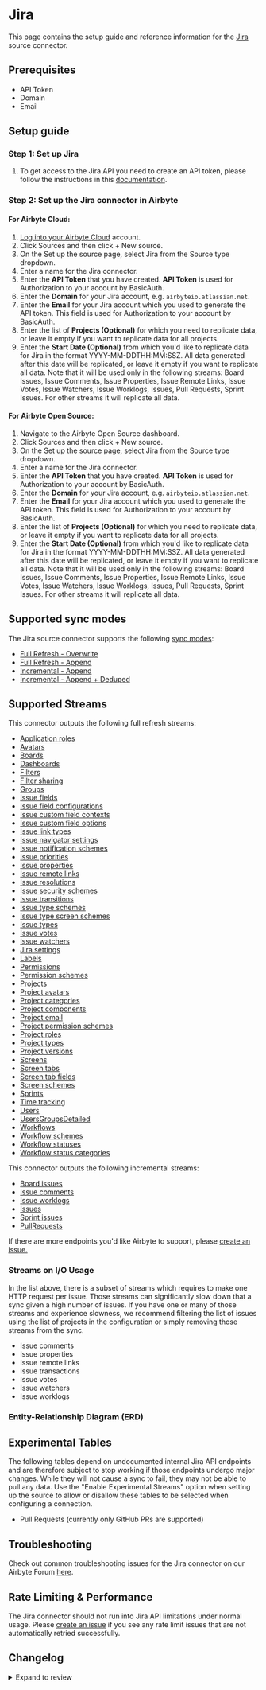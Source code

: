 # Jira

<HideInUI>

This page contains the setup guide and reference information for the [Jira](https://developer.atlassian.com/cloud/jira/platform/) source connector.

</HideInUI>

## Prerequisites

- API Token
- Domain
- Email

## Setup guide

### Step 1: Set up Jira

1. To get access to the Jira API you need to create an API token, please follow the instructions in this [documentation](https://support.atlassian.com/atlassian-account/docs/manage-api-tokens-for-your-atlassian-account/).

### Step 2: Set up the Jira connector in Airbyte

<!-- env:cloud -->

#### For Airbyte Cloud:

1. [Log into your Airbyte Cloud](https://cloud.airbyte.com/workspaces) account.
2. Click Sources and then click + New source.
3. On the Set up the source page, select Jira from the Source type dropdown.
4. Enter a name for the Jira connector.
5. Enter the **API Token** that you have created. **API Token** is used for Authorization to your account by BasicAuth.
6. Enter the **Domain** for your Jira account, e.g. `airbyteio.atlassian.net`.
7. Enter the **Email** for your Jira account which you used to generate the API token. This field is used for Authorization to your account by BasicAuth.
8. Enter the list of **Projects (Optional)** for which you need to replicate data, or leave it empty if you want to replicate data for all projects.
9. Enter the **Start Date (Optional)** from which you'd like to replicate data for Jira in the format YYYY-MM-DDTHH:MM:SSZ. All data generated after this date will be replicated, or leave it empty if you want to replicate all data. Note that it will be used only in the following streams: Board Issues, Issue Comments, Issue Properties, Issue Remote Links, Issue Votes, Issue Watchers, Issue Worklogs, Issues, Pull Requests, Sprint Issues. For other streams it will replicate all data.

<!-- /env:cloud -->

<!-- env:oss -->
#### For Airbyte Open Source:

1. Navigate to the Airbyte Open Source dashboard.
2. Click Sources and then click + New source.
3. On the Set up the source page, select Jira from the Source type dropdown.
4. Enter a name for the Jira connector.
5. Enter the **API Token** that you have created. **API Token** is used for Authorization to your account by BasicAuth.
6. Enter the **Domain** for your Jira account, e.g. `airbyteio.atlassian.net`.
7. Enter the **Email** for your Jira account which you used to generate the API token. This field is used for Authorization to your account by BasicAuth.
8. Enter the list of **Projects (Optional)** for which you need to replicate data, or leave it empty if you want to replicate data for all projects.
9. Enter the **Start Date (Optional)** from which you'd like to replicate data for Jira in the format YYYY-MM-DDTHH:MM:SSZ. All data generated after this date will be replicated, or leave it empty if you want to replicate all data. Note that it will be used only in the following streams: Board Issues, Issue Comments, Issue Properties, Issue Remote Links, Issue Votes, Issue Watchers, Issue Worklogs, Issues, Pull Requests, Sprint Issues. For other streams it will replicate all data.

<!-- /env:oss -->

## Supported sync modes

The Jira source connector supports the following [sync modes](https://docs.airbyte.com/cloud/core-concepts/#connection-sync-modes):

- [Full Refresh - Overwrite](https://docs.airbyte.com/understanding-airbyte/connections/full-refresh-overwrite/)
- [Full Refresh - Append](https://docs.airbyte.com/understanding-airbyte/connections/full-refresh-append)
- [Incremental - Append](https://docs.airbyte.com/understanding-airbyte/connections/incremental-append)
- [Incremental - Append + Deduped](https://docs.airbyte.com/understanding-airbyte/connections/incremental-append-deduped)

## Supported Streams

This connector outputs the following full refresh streams:

- [Application roles](https://developer.atlassian.com/cloud/jira/platform/rest/v3/api-group-application-roles/#api-rest-api-3-applicationrole-get)
- [Avatars](https://developer.atlassian.com/cloud/jira/platform/rest/v3/api-group-avatars/#api-rest-api-3-avatar-type-system-get)
- [Boards](https://developer.atlassian.com/cloud/jira/software/rest/api-group-other-operations/#api-agile-1-0-board-get)
- [Dashboards](https://developer.atlassian.com/cloud/jira/platform/rest/v3/api-group-dashboards/#api-rest-api-3-dashboard-get)
- [Filters](https://developer.atlassian.com/cloud/jira/platform/rest/v3/api-group-filters/#api-rest-api-3-filter-search-get)
- [Filter sharing](https://developer.atlassian.com/cloud/jira/platform/rest/v3/api-group-filter-sharing/#api-rest-api-3-filter-id-permission-get)
- [Groups](https://developer.atlassian.com/cloud/jira/platform/rest/v3/api-group-groups/#api-rest-api-3-groups-picker-get)
- [Issue fields](https://developer.atlassian.com/cloud/jira/platform/rest/v3/api-group-issue-fields/#api-rest-api-3-field-get)
- [Issue field configurations](https://developer.atlassian.com/cloud/jira/platform/rest/v3/api-group-issue-field-configurations/#api-rest-api-3-fieldconfiguration-get)
- [Issue custom field contexts](https://developer.atlassian.com/cloud/jira/platform/rest/v3/api-group-issue-custom-field-contexts/#api-rest-api-3-field-fieldid-context-get)
- [Issue custom field options](https://developer.atlassian.com/cloud/jira/platform/rest/v3/api-group-issue-custom-field-options/#api-rest-api-3-field-fieldid-context-contextid-option-get)
- [Issue link types](https://developer.atlassian.com/cloud/jira/platform/rest/v3/api-group-issue-link-types/#api-rest-api-3-issuelinktype-get)
- [Issue navigator settings](https://developer.atlassian.com/cloud/jira/platform/rest/v3/api-group-issue-navigator-settings/#api-rest-api-3-settings-columns-get)
- [Issue notification schemes](https://developer.atlassian.com/cloud/jira/platform/rest/v3/api-group-issue-notification-schemes/#api-rest-api-3-notificationscheme-get)
- [Issue priorities](https://developer.atlassian.com/cloud/jira/platform/rest/v3/api-group-issue-priorities/#api-rest-api-3-priority-get)
- [Issue properties](https://developer.atlassian.com/cloud/jira/platform/rest/v3/api-group-issue-properties/#api-rest-api-3-issue-issueidorkey-properties-propertykey-get)
- [Issue remote links](https://developer.atlassian.com/cloud/jira/platform/rest/v3/api-group-issue-remote-links/#api-rest-api-3-issue-issueidorkey-remotelink-get)
- [Issue resolutions](https://developer.atlassian.com/cloud/jira/platform/rest/v3/api-group-issue-resolutions/#api-rest-api-3-resolution-search-get)
- [Issue security schemes](https://developer.atlassian.com/cloud/jira/platform/rest/v3/api-group-issue-security-schemes/#api-rest-api-3-issuesecurityschemes-get)
- [Issue transitions](https://developer.atlassian.com/cloud/jira/platform/rest/v3/api-group-issues/#api-rest-api-3-issue-issueidorkey-transitions-get)
- [Issue type schemes](https://developer.atlassian.com/cloud/jira/platform/rest/v3/api-group-issue-type-schemes/#api-rest-api-3-issuetypescheme-get)
- [Issue type screen schemes](https://developer.atlassian.com/cloud/jira/platform/rest/v3/api-group-issue-type-screen-schemes/#api-rest-api-3-issuetypescreenscheme-get)
- [Issue types](https://developer.atlassian.com/cloud/jira/platform/rest/v3/api-group-issue-types/#api-group-issue-types)
- [Issue votes](https://developer.atlassian.com/cloud/jira/platform/rest/v3/api-group-issue-votes/#api-group-issue-votes)
- [Issue watchers](https://developer.atlassian.com/cloud/jira/platform/rest/v3/api-group-issue-watchers/#api-rest-api-3-issue-issueidorkey-watchers-get)
- [Jira settings](https://developer.atlassian.com/cloud/jira/platform/rest/v3/api-group-jira-settings/#api-rest-api-3-application-properties-get)
- [Labels](https://developer.atlassian.com/cloud/jira/platform/rest/v3/api-group-labels/#api-rest-api-3-label-get)
- [Permissions](https://developer.atlassian.com/cloud/jira/platform/rest/v3/api-group-permissions/#api-rest-api-3-mypermissions-get)
- [Permission schemes](https://developer.atlassian.com/cloud/jira/platform/rest/v3/api-group-permission-schemes/#api-rest-api-3-permissionscheme-get)
- [Projects](https://developer.atlassian.com/cloud/jira/platform/rest/v3/api-group-projects/#api-rest-api-3-project-search-get)
- [Project avatars](https://developer.atlassian.com/cloud/jira/platform/rest/v3/api-group-project-avatars/#api-rest-api-3-project-projectidorkey-avatars-get)
- [Project categories](https://developer.atlassian.com/cloud/jira/platform/rest/v3/api-group-project-categories/#api-rest-api-3-projectcategory-get)
- [Project components](https://developer.atlassian.com/cloud/jira/platform/rest/v3/api-group-project-components/#api-rest-api-3-project-projectidorkey-component-get)
- [Project email](https://developer.atlassian.com/cloud/jira/platform/rest/v3/api-group-project-email/#api-rest-api-3-project-projectid-email-get)
- [Project permission schemes](https://developer.atlassian.com/cloud/jira/platform/rest/v3/api-group-project-permission-schemes/#api-group-project-permission-schemes)
- [Project roles](https://developer.atlassian.com/cloud/jira/platform/rest/v3/api-group-project-roles#api-rest-api-3-role-get)
- [Project types](https://developer.atlassian.com/cloud/jira/platform/rest/v3/api-group-project-types/#api-rest-api-3-project-type-get)
- [Project versions](https://developer.atlassian.com/cloud/jira/platform/rest/v3/api-group-project-versions/#api-rest-api-3-project-projectidorkey-version-get)
- [Screens](https://developer.atlassian.com/cloud/jira/platform/rest/v3/api-group-screens/#api-rest-api-3-screens-get)
- [Screen tabs](https://developer.atlassian.com/cloud/jira/platform/rest/v3/api-group-screen-tabs/#api-rest-api-3-screens-screenid-tabs-get)
- [Screen tab fields](https://developer.atlassian.com/cloud/jira/platform/rest/v3/api-group-screen-tab-fields/#api-rest-api-3-screens-screenid-tabs-tabid-fields-get)
- [Screen schemes](https://developer.atlassian.com/cloud/jira/platform/rest/v3/api-group-screen-schemes/#api-rest-api-3-screenscheme-get)
- [Sprints](https://developer.atlassian.com/cloud/jira/software/rest/api-group-board/#api-rest-agile-1-0-board-boardid-sprint-get)
- [Time tracking](https://developer.atlassian.com/cloud/jira/platform/rest/v3/api-group-time-tracking/#api-rest-api-3-configuration-timetracking-list-get)
- [Users](https://developer.atlassian.com/cloud/jira/platform/rest/v3/api-group-user-search/#api-rest-api-3-user-search-get)
- [UsersGroupsDetailed](https://developer.atlassian.com/cloud/jira/platform/rest/v3/api-group-users/#api-rest-api-3-user-get)
- [Workflows](https://developer.atlassian.com/cloud/jira/platform/rest/v3/api-group-workflows/#api-rest-api-3-workflow-search-get)
- [Workflow schemes](https://developer.atlassian.com/cloud/jira/platform/rest/v3/api-group-workflow-schemes/#api-rest-api-3-workflowscheme-get)
- [Workflow statuses](https://developer.atlassian.com/cloud/jira/platform/rest/v3/api-group-workflow-statuses/#api-rest-api-3-status-get)
- [Workflow status categories](https://developer.atlassian.com/cloud/jira/platform/rest/v3/api-group-workflow-status-categories/#api-rest-api-3-statuscategory-get)

This connector outputs the following incremental streams:

- [Board issues](https://developer.atlassian.com/cloud/jira/software/rest/api-group-board/#api-rest-agile-1-0-board-boardid-issue-get)
- [Issue comments](https://developer.atlassian.com/cloud/jira/platform/rest/v3/api-group-issue-comments/#api-rest-api-3-issue-issueidorkey-comment-get)
- [Issue worklogs](https://developer.atlassian.com/cloud/jira/platform/rest/v3/api-group-issue-worklogs/#api-rest-api-3-issue-issueidorkey-worklog-get)
- [Issues](https://developer.atlassian.com/cloud/jira/platform/rest/v3/api-group-issue-search/#api-rest-api-3-search-get)
- [Sprint issues](https://developer.atlassian.com/cloud/jira/software/rest/api-group-sprint/#api-rest-agile-1-0-sprint-sprintid-issue-get)
- [PullRequests](https://docs.airbyte.com/integrations/sources/jira#experimental-tables)

If there are more endpoints you'd like Airbyte to support, please [create an issue.](https://github.com/airbytehq/airbyte/issues/new/choose)

### Streams on I/O Usage

In the list above, there is a subset of streams which requires to make one HTTP request per issue. Those streams can significantly slow down that a sync given a high number of issues. If you have one or many of those streams and experience slowness, we recommend filtering the list of issues using the list of projects in the configuration or simply removing those streams from the sync.
* Issue comments
* Issue properties
* Issue remote links
* Issue transactions
* Issue votes
* Issue watchers
* Issue worklogs

### Entity-Relationship Diagram (ERD)
<EntityRelationshipDiagram></EntityRelationshipDiagram>

## Experimental Tables

The following tables depend on undocumented internal Jira API endpoints and are
therefore subject to stop working if those endpoints undergo major changes.
While they will not cause a sync to fail, they may not be able to pull any data.
Use the "Enable Experimental Streams" option when setting up the source to allow
or disallow these tables to be selected when configuring a connection.

- Pull Requests (currently only GitHub PRs are supported)

## Troubleshooting

Check out common troubleshooting issues for the Jira connector on our Airbyte Forum [here](https://github.com/airbytehq/airbyte/discussions).

## Rate Limiting & Performance

The Jira connector should not run into Jira API limitations under normal usage. Please [create an issue](https://github.com/airbytehq/airbyte/issues) if you see any rate limit issues that are not automatically retried successfully.

## Changelog

<details>
  <summary>Expand to review</summary>

| Version    | Date       | Pull Request                                               | Subject                                                                                                                                                                |
|:-----------|:-----------|:-----------------------------------------------------------|:-----------------------------------------------------------------------------------------------------------------------------------------------------------------------|
| 3.5.0      | 2025-01-23 | [52105](https://github.com/airbytehq/airbyte/pull/52105)   | Update incremental per partition streams to use concurrency                                                                                                            |
| 3.4.8      | 2025-01-11 | [51189](https://github.com/airbytehq/airbyte/pull/51189)   | Update dependencies                                                                                                                                                    |
| 3.4.7      | 2025-01-04 | [50886](https://github.com/airbytehq/airbyte/pull/50886)   | Update dependencies                                                                                                                                                    |
| 3.4.6      | 2024-12-28 | [50625](https://github.com/airbytehq/airbyte/pull/50625)   | Update dependencies                                                                                                                                                    |
| 3.4.5      | 2024-12-21 | [50108](https://github.com/airbytehq/airbyte/pull/50108)   | Update dependencies                                                                                                                                                    |
| 3.4.4      | 2024-12-14 | [49224](https://github.com/airbytehq/airbyte/pull/49224)   | Starting with this version, the Docker image is now rootless. Please note that this and future versions will not be compatible with Airbyte versions earlier than 0.64 |
| 3.4.3      | 2024-12-12 | [47087](https://github.com/airbytehq/airbyte/pull/47087)   | Update dependencies                                                                                                                                                    |
| 3.4.2      | 2024-12-09 | [48838](https://github.com/airbytehq/airbyte/pull/48838)   | Fixing timezone gaps with state                                                                                                                                        |
| 3.4.1      | 2024-12-09 | [48859](https://github.com/airbytehq/airbyte/pull/48859)   | Add a couple of fixes regarding memory usage                                                                                                                           |
| 3.4.0      | 2024-12-05 | [48738](https://github.com/airbytehq/airbyte/pull/48738)   | Enable concurrency for substreams without cursor                                                                                                                       |
| 3.3.1      | 2024-11-18 | [48539](https://github.com/airbytehq/airbyte/pull/48539)   | Update dependencies                                                                                                                                                    |
| 3.3.0-rc.3 | 2024-11-14 | [48395](https://github.com/airbytehq/airbyte/pull/48395)   | Change JQL filters comparing cursor values to use milliseconds since unix epoch so that data isn't skipped when the active timezone is a negative UTC offset           |
| 3.3.0-rc.2 | 2024-11-08 | [38612](https://github.com/airbytehq/airbyte/pull/38612)   | Add substream state migration. Update CDK to v6.                                                                                                                       |
| 3.3.0-rc.1 | 2024-10-28 | [38612](https://github.com/airbytehq/airbyte/pull/38612)   | Migrate IssueComments and IssueWorklogs streams to low-code (This change is irreversible)                                                                              |
| 3.2.1      | 2024-10-12 | [44650](https://github.com/airbytehq/airbyte/pull/44650)   | Update dependencies                                                                                                                                                    |
| 3.2.0      | 2024-10-10 | [46344](https://github.com/airbytehq/airbyte/pull/46344)   | Update CDK v5                                                                                                                                                          |
| 3.1.1      | 2024-08-17 | [44251](https://github.com/airbytehq/airbyte/pull/44251)   | Update dependencies                                                                                                                                                    |
| 3.1.0      | 2024-08-13 | [39558](https://github.com/airbytehq/airbyte/pull/39558)   | Ensure config_error when state has improper format                                                                                                                     |
| 3.0.14     | 2024-08-12 | [43885](https://github.com/airbytehq/airbyte/pull/43885)   | Update dependencies                                                                                                                                                    |
| 3.0.13     | 2024-08-10 | [43542](https://github.com/airbytehq/airbyte/pull/43542)   | Update dependencies                                                                                                                                                    |
| 3.0.12     | 2024-08-03 | [43196](https://github.com/airbytehq/airbyte/pull/43196)   | Update dependencies                                                                                                                                                    |
| 3.0.11     | 2024-07-27 | [42802](https://github.com/airbytehq/airbyte/pull/42802)   | Update dependencies                                                                                                                                                    |
| 3.0.10     | 2024-07-20 | [42231](https://github.com/airbytehq/airbyte/pull/42231)   | Update dependencies                                                                                                                                                    |
| 3.0.9      | 2024-07-13 | [41842](https://github.com/airbytehq/airbyte/pull/41842)   | Update dependencies                                                                                                                                                    |
| 3.0.8      | 2024-07-10 | [41453](https://github.com/airbytehq/airbyte/pull/41453)   | Update dependencies                                                                                                                                                    |
| 3.0.7      | 2024-07-09 | [41175](https://github.com/airbytehq/airbyte/pull/41175)   | Update dependencies                                                                                                                                                    |
| 3.0.6      | 2024-07-06 | [40785](https://github.com/airbytehq/airbyte/pull/40785)   | Update dependencies                                                                                                                                                    |
| 3.0.5      | 2024-06-27 | [40215](https://github.com/airbytehq/airbyte/pull/40215)   | Replaced deprecated AirbyteLogger with logging.Logger                                                                                                                  |
| 3.0.4      | 2024-06-26 | [40549](https://github.com/airbytehq/airbyte/pull/40549)   | Migrate off deprecated auth package                                                                                                                                    |
| 3.0.3      | 2024-06-25 | [40444](https://github.com/airbytehq/airbyte/pull/40444)   | Update dependencies                                                                                                                                                    |
| 3.0.2      | 2024-06-21 | [40121](https://github.com/airbytehq/airbyte/pull/40121)   | Update dependencies                                                                                                                                                    |
| 3.0.1      | 2024-06-13 | [39458](https://github.com/airbytehq/airbyte/pull/39458)   | Fix skipping custom_field_options entities when schema.items is options                                                                                                |
| 3.0.0      | 2024-06-14 | [39467](https://github.com/airbytehq/airbyte/pull/39467)   | Update pk for Workflows stream from Id(object) to entityId, name(string, string)                                                                                       |
| 2.0.3      | 2024-06-10 | [39347](https://github.com/airbytehq/airbyte/pull/39347)   | Update state handling for incremental Python streams                                                                                                                   |
| 2.0.2      | 2024-06-06 | [39310](https://github.com/airbytehq/airbyte/pull/39310)   | Fix projects substreams for deleted projects                                                                                                                           |
| 2.0.1      | 2024-05-20 | [38341](https://github.com/airbytehq/airbyte/pull/38341)   | Update CDK authenticator package                                                                                                                                       |
| 2.0.0      | 2024-04-20 | [37374](https://github.com/airbytehq/airbyte/pull/37374)   | Migrate to low-code and fix `Project Avatars` stream                                                                                                                   |
| 1.2.2      | 2024-04-19 | [36646](https://github.com/airbytehq/airbyte/pull/36646)   | Updating to 0.80.0 CDK                                                                                                                                                 |
| 1.2.1      | 2024-04-12 | [36646](https://github.com/airbytehq/airbyte/pull/36646)   | schema descriptions                                                                                                                                                    |
| 1.2.0      | 2024-03-19 | [36267](https://github.com/airbytehq/airbyte/pull/36267)   | Pin airbyte-cdk version to `^0`                                                                                                                                        |
| 1.1.0      | 2024-02-27 | [35656](https://github.com/airbytehq/airbyte/pull/35656)   | Add new fields to streams `board_issues`, `filter_sharing`, `filters`, `issues`, `permission_schemes`, `sprint_issues`, `users_groups_detailed`, and `workflows`       |
| 1.0.2      | 2024-02-12 | [35160](https://github.com/airbytehq/airbyte/pull/35160)   | Manage dependencies with Poetry.                                                                                                                                       |
| 1.0.1      | 2024-01-24 | [34470](https://github.com/airbytehq/airbyte/pull/34470)   | Add state checkpoint interval for all streams                                                                                                                          |
| 1.0.0      | 2024-01-01 | [33715](https://github.com/airbytehq/airbyte/pull/33715)   | Save state for stream `Board Issues` per `board`                                                                                                                       |
| 0.14.1     | 2023-12-19 | [33625](https://github.com/airbytehq/airbyte/pull/33625)   | Skip 404 error                                                                                                                                                         |
| 0.14.0     | 2023-12-15 | [33532](https://github.com/airbytehq/airbyte/pull/33532)   | Add lookback window                                                                                                                                                    |
| 0.13.0     | 2023-12-12 | [33353](https://github.com/airbytehq/airbyte/pull/33353)   | Fix check command to check access for all available streams                                                                                                            |
| 0.12.0     | 2023-12-01 | [33011](https://github.com/airbytehq/airbyte/pull/33011)   | Fix BoardIssues stream; increase number of retries for backoff policy to 10                                                                                            |
| 0.11.0     | 2023-11-29 | [32927](https://github.com/airbytehq/airbyte/pull/32927)   | Fix incremental syncs for stream Issues                                                                                                                                |
| 0.10.2     | 2023-10-26 | [31896](https://github.com/airbytehq/airbyte/pull/31896)   | Provide better guidance when configuring the connector with an invalid domain                                                                                          |
| 0.10.1     | 2023-10-23 | [31702](https://github.com/airbytehq/airbyte/pull/31702)   | Base image migration: remove Dockerfile and use the python-connector-base image                                                                                        |
| 0.10.0     | 2023-10-13 | [\#31385](https://github.com/airbytehq/airbyte/pull/31385) | Fixed `aggregatetimeoriginalestimate, timeoriginalestimate` field types for the `Issues` stream schema                                                                 |
| 0.9.0      | 2023-09-26 | [\#30688](https://github.com/airbytehq/airbyte/pull/30688) | Added `createdDate` field to sprints schema, Removed `Expand Issues stream` from spec                                                                                  |
| 0.8.0      | 2023-09-26 | [\#30755](https://github.com/airbytehq/airbyte/pull/30755) | Add new streams: `Issue custom field options`, `IssueTypes`, `Project Roles`                                                                                           |
| 0.7.2      | 2023-09-19 | [\#30675](https://github.com/airbytehq/airbyte/pull/30675) | Ensure invalid URL does not trigger Sentry alert                                                                                                                       |
| 0.7.1      | 2023-09-19 | [\#30585](https://github.com/airbytehq/airbyte/pull/30585) | Add skip for 404 error in issue properties steam                                                                                                                       |
| 0.7.0      | 2023-09-17 | [\#30532](https://github.com/airbytehq/airbyte/pull/30532) | Add foreign key to stream record where it missing                                                                                                                      |
| 0.6.3      | 2023-09-19 | [\#30515](https://github.com/airbytehq/airbyte/pull/30515) | Add transform for invalid date-time format, add 404 handling for check                                                                                                 |
| 0.6.2      | 2023-09-19 | [\#30578](https://github.com/airbytehq/airbyte/pull/30578) | Fetch deleted and archived Projects                                                                                                                                    |
| 0.6.1      | 2023-09-17 | [\#30550](https://github.com/airbytehq/airbyte/pull/30550) | Update `Issues` expand settings                                                                                                                                        |
| 0.6.0      | 2023-09-17 | [\#30507](https://github.com/airbytehq/airbyte/pull/30507) | Add new stream `IssueTransitions`                                                                                                                                      |
| 0.5.0      | 2023-09-14 | [\#29960](https://github.com/airbytehq/airbyte/pull/29960) | Add `boardId` to `sprints` stream                                                                                                                                      |
| 0.3.14     | 2023-09-11 | [\#30297](https://github.com/airbytehq/airbyte/pull/30297) | Remove `requests` and `pendulum` from setup dependencies                                                                                                               |
| 0.3.13     | 2023-09-01 | [\#30108](https://github.com/airbytehq/airbyte/pull/30108) | Skip 404 error for stream `IssueWatchers`                                                                                                                              |
| 0.3.12     | 2023-06-01 | [\#26652](https://github.com/airbytehq/airbyte/pull/26652) | Expand on `leads` for `projects` stream                                                                                                                                |
| 0.3.11     | 2023-06-01 | [\#26906](https://github.com/airbytehq/airbyte/pull/26906) | Handle project permissions error                                                                                                                                       |
| 0.3.10     | 2023-05-26 | [\#26652](https://github.com/airbytehq/airbyte/pull/26652) | Fixed bug when `board` doesn't support `sprints`                                                                                                                       |
| 0.3.9      | 2023-05-16 | [\#26114](https://github.com/airbytehq/airbyte/pull/26114) | Update fields info in docs and spec, update to latest airbyte-cdk                                                                                                      |
| 0.3.8      | 2023-05-04 | [\#25798](https://github.com/airbytehq/airbyte/pull/25798) | Add sprint info to `sprint_issues` and `sprints` streams for team-managed projects                                                                                     |
| 0.3.7      | 2023-04-18 | [\#25275](https://github.com/airbytehq/airbyte/pull/25275) | Add missing types to issues json schema                                                                                                                                |
| 0.3.6      | 2023-04-10 | [\#24636](https://github.com/airbytehq/airbyte/pull/24636) | Removed Connector Domain Pattern from Spec                                                                                                                             |
| 0.3.5      | 2023-04-05 | [\#24890](https://github.com/airbytehq/airbyte/pull/24890) | Fix streams "IssuePropertyKeys", "ScreenTabFields"                                                                                                                     |
| 0.3.4      | 2023-02-14 | [\#23006](https://github.com/airbytehq/airbyte/pull/23006) | Remove caching for `Issues` stream                                                                                                                                     |
| 0.3.3      | 2023-01-04 | [\#20739](https://github.com/airbytehq/airbyte/pull/20739) | fix: check_connection fails if no projects are defined                                                                                                                 |
| 0.3.2      | 2022-12-23 | [\#20859](https://github.com/airbytehq/airbyte/pull/20859) | Fixed pagination for streams `issue_remote_links`, `sprints`                                                                                                           |
| 0.3.1      | 2022-12-14 | [\#20128](https://github.com/airbytehq/airbyte/pull/20128) | Improved code to become beta                                                                                                                                           |
| 0.3.0      | 2022-11-03 | [\#18901](https://github.com/airbytehq/airbyte/pull/18901) | Adds UserGroupsDetailed schema, fix Incremental normalization, add Incremental support for IssueComments, IssueWorklogs                                                |
| 0.2.23     | 2022-10-28 | [\#18505](https://github.com/airbytehq/airbyte/pull/18505) | Correcting `max_results` bug introduced in connector stream                                                                                                            |
| 0.2.22     | 2022-10-03 | [\#16944](https://github.com/airbytehq/airbyte/pull/16944) | Adds support for `max_results` to `users` stream                                                                                                                       |
| 0.2.21     | 2022-07-28 | [\#15135](https://github.com/airbytehq/airbyte/pull/15135) | Adds components to `fields` object on `issues` stream                                                                                                                  |
| 0.2.20     | 2022-05-25 | [\#13202](https://github.com/airbytehq/airbyte/pull/13202) | Adds resolutiondate to `fields` object on `issues` stream                                                                                                              |
| 0.2.19     | 2022-05-04 | [\#10835](https://github.com/airbytehq/airbyte/pull/10835) | Change description for array fields                                                                                                                                    |
| 0.2.18     | 2021-12-23 | [\#7378](https://github.com/airbytehq/airbyte/pull/7378)   | Adds experimental endpoint Pull Request                                                                                                                                |
| 0.2.17     | 2021-12-23 | [\#9079](https://github.com/airbytehq/airbyte/pull/9079)   | Update schema for `filters` stream + fix fetching `filters` stream                                                                                                     |
| 0.2.16     | 2021-12-21 | [\#8999](https://github.com/airbytehq/airbyte/pull/8999)   | Update connector fields title/description                                                                                                                              |
| 0.2.15     | 2021-11-01 | [\#7398](https://github.com/airbytehq/airbyte/pull/7398)   | Add option to render fields in HTML format and fix sprint_issue ids                                                                                                    |
| 0.2.14     | 2021-10-27 | [\#7408](https://github.com/airbytehq/airbyte/pull/7408)   | Fix normalization step error. Fix schemas. Fix `acceptance-test-config.yml`. Fix `streams.py`.                                                                         |
| 0.2.13     | 2021-10-20 | [\#7222](https://github.com/airbytehq/airbyte/pull/7222)   | Source Jira: Make recently added configs optional for backwards compatibility                                                                                          |
| 0.2.12     | 2021-10-19 | [\#6621](https://github.com/airbytehq/airbyte/pull/6621)   | Add Board, Epic, and Sprint streams                                                                                                                                    |
| 0.2.11     | 2021-09-02 | [\#6523](https://github.com/airbytehq/airbyte/pull/6523)   | Add cache and more streams \(boards and sprints\)                                                                                                                      |
| 0.2.9      | 2021-07-28 | [\#5426](https://github.com/airbytehq/airbyte/pull/5426)   | Changed cursor field from fields.created to fields.updated for Issues stream. Made Issues worklogs stream full refresh.                                                |
| 0.2.8      | 2021-07-28 | [\#4947](https://github.com/airbytehq/airbyte/pull/4947)   | Source Jira: fixing schemas accordingly to response.                                                                                                                   |
| 0.2.7      | 2021-07-19 | [\#4817](https://github.com/airbytehq/airbyte/pull/4817)   | Fixed `labels` schema properties issue.                                                                                                                                |
| 0.2.6      | 2021-06-15 | [\#4113](https://github.com/airbytehq/airbyte/pull/4113)   | Fixed `user` stream with the correct endpoint and query param.                                                                                                         |
| 0.2.5      | 2021-06-09 | [\#3973](https://github.com/airbytehq/airbyte/pull/3973)   | Added `AIRBYTE_ENTRYPOINT` in base Docker image for Kubernetes support.                                                                                                |
| 0.2.4      |            |                                                            | Implementing base_read acceptance test dived by stream groups.                                                                                                         |
| 0.2.3      |            |                                                            | Implementing incremental sync. Migrated to airbyte-cdk. Adding all available entities in Jira Cloud.                                                                   |

</details>
